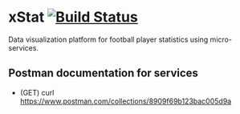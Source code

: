 # xStat [![Build Status](https://travis-ci.org/6ixBit/xStat.svg?branch=master)](https://travis-ci.org/6ixBit/xStat)
Data visualization platform for football player statistics using micro-services.

## Postman documentation for services

- (GET) curl https://www.postman.com/collections/8909f69b123bac005d9a
